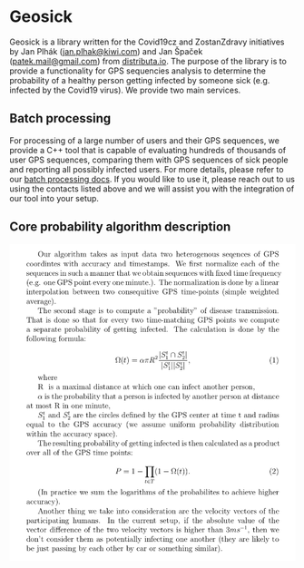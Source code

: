 # Geosick

Geosick is a library written for the Covid19cz and ZostanZdravy initiatives by Jan Plhák
(jan.plhak@kiwi.com) and Jan Špaček (patek.mail@gmail.com) from
[distributa.io](https://www.distributa.io). The purpose of the library is to provide
a functionality for GPS sequencies analysis to determine the probability of a healthy person
getting infected by someone sick (e.g. infected by the Covid19 virus). We provide two main
services.

## Batch processing

For processing of a large number of users and their GPS sequences, we provide a C++ tool that is
capable of evaluating hundreds of thousands of user GPS sequences, comparing them with GPS
sequences of sick people and reporting all possibly infected users. For more details, please
refer to our [batch processing docs](docs/batch_processing.md). If you would like to use it,
please reach out to us using the contacts listed above and we will assist you with the integration
of our tool into your setup.

## Core probability algorithm description

![Description of the algoritm](docs/algorithm_description.png?raw=true "Algorithm description")
